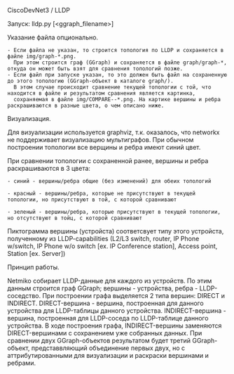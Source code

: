 CiscoDevNet3 / LLDP


Запуск: lldp.py [<ggraph_filename>]

  Указание файла опционально.  
  
	- Если файла не указан, то строится топология по LLDP и сохраняется в файле img/graph-*.png.	
	  При этом строится граф (GGraph) и сохраняется в файле graph/graph-*, откуда он может быть взят для сравнения топологий позже. 
	- Если файл при запуске указан, то это должен быть файл на сохраненную до этого топологию (GGraph-объект в каталоге graph/).	
	  В этом случае происходит сравнение текущей топологии с той, что находится в файле и результатом сравнения является картинка,  
	  сохраняемая в файле img/COMPARE--*.png. На картике вершины и ребра раскрашиваются в разные цвета, о чем описано ниже.
	  

Визуализация.

Для визуализации используется graphviz, т.к. оказалось, что networkx не поддерживает визуализацию мультиграфов.
При обычном построении топологии все верщины и ребра имеют синий цвет.

При сравнении топологии с сохраненной ранее, вершины и ребра раскрашиваются в 3 цвета:

	- синий - вершины/ребра общие (без изменений) для обеих топологий

	- красный - вершины/ребра, которые не присутствуют в текущей топологии, но присутствуют в той, с которой сравнивают

	- зеленый - вершины/ребра, которые присутствуют в текущей топологии, но отсутствуют в тойц, с которой сравнивают

	
Пиктограмма вершины (устройста) соответсвует типу этого устройста, полученному из LLDP-capabilities (L2/L3 switch, router, IP Phone w/switch, IP Phone w/o switch [ex. IP Conference station], Access point, Station [ex. Server])


Принцип работы.

Netmiko собирает LLDP-данные для каждого из устройств. По этим данным строится граф GGraph; вершины - устройства, ребра - LLDP-соседство.
При построении графа выделяется 2 типа вершин: DIRECT и INDIRECT.
DIRECT-вершина - вершина, построенная для данного устройства для LLDP-таблицы данного устройства.
INDIRECT-вершина - вершина, построенная для LLDP-соседа по LLDP-таблице данного устройства.
В ходе построения графа, INDIRECT-вершины заменяются DIRECT-вершинами с сохранением уже собранных данных.
При сравнении двух GGraph-объектов результатом будет третий GGraph-объект, представвляющий объединение первых двух,
но с аттрибутированными для визуализации и раскраски вершинами и ребрами.
